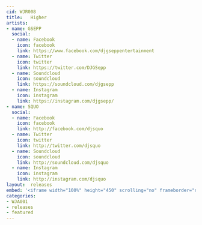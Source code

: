 ```yaml
---
cid: WJR008
title:   Higher
artists: 
- name: GSEPP
  social:
  - name: Facebook
    icon: facebook
    link: https://www.facebook.com/djgseppentertainment
  - name: Twitter
    icon: twitter
    link: https://twitter.com/DJGSepp
  - name: Soundcloud
    icon: soundcloud
    link: https://soundcloud.com/djgsepp
  - name: Instagram
    icon: instagram
    link: https://instagram.com/djgsepp/
- name: SQUO
  social:
  - name: Facebook
    icon: facebook
    link: http://facebook.com/djsquo
  - name: Twitter
    icon: twitter
    link: http://twitter.com/djsquo
  - name: Soundcloud
    icon: soundcloud
    link: http://soundcloud.com/djsquo
  - name: Instagram
    icon: instagram
    link: http://instagram.com/djsquo
layout:  releases
embed: '<iframe width="100%" height="450" scrolling="no" frameborder="no" src="https://w.soundcloud.com/player/?url=https%3A//api.soundcloud.com/playlists/98163382&amp;auto_play=false&amp;hide_related=false&amp;show_comments=true&amp;show_user=true&amp;show_reposts=false&amp;visual=true"></iframe>'
categories:
- WJA001
- releases
- featured
---
```


